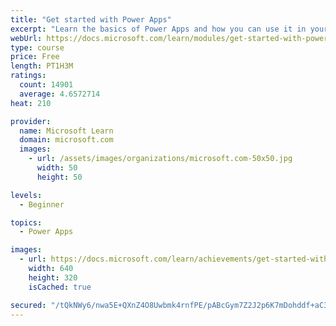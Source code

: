 ```yaml
---
title: "Get started with Power Apps"
excerpt: "Learn the basics of Power Apps and how you can use it in your organization."
webUrl: https://docs.microsoft.com/learn/modules/get-started-with-powerapps/
type: course
price: Free
length: PT1H3M
ratings:
  count: 14901
  average: 4.6572714
heat: 210

provider:
  name: Microsoft Learn
  domain: microsoft.com
  images:
    - url: /assets/images/organizations/microsoft.com-50x50.jpg
      width: 50
      height: 50

levels:
  - Beginner

topics:
  - Power Apps

images:
  - url: https://docs.microsoft.com/learn/achievements/get-started-with-powerapps-social.png
    width: 640
    height: 320
    isCached: true

secured: "/tQkNWy6/nwa5E+QXnZ4O8Uwbmk4rnfPE/pABcGym7Z2J2p6K7mDohddf+aC3m88ptgr/VNfZlY8bcDdHX36JaC+t4cKI23pTomtHMmxR8w69+mhLIp+MwOZeEj/SwlcbskrRJAjzKdoUdqeqXQbg7eTQtewrz54kukwUJlcQ6pZSVlJ8A5XM++JM+3HUbzXntPOgLVHN5nmqV1WWuO0ceZkPTyd4N4neoCSONwO/kU8ucNoG2/HfzKnK6iCHewARxeUbXgede8W9k+zY9j7Y6vO+U+0I4wKDBmSgsh9WygN1pfJC2ClIyEMP9hWzyDcVBi90CrMGy/zplFxaIKV9KkP6ABSCMhIGtntnA2gGkAKBJurGcrZhF1JJxgIKWKg5/WTiYiNX3sYKh73Nqtdkg==;rBZW9lxlMFpw24aCg5CYtA=="
---
```


